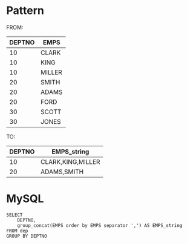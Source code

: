 # Pattern
FROM:

| DEPTNO | EMPS   |
|--------|--------|
| 10     | CLARK  |
| 10     | KING   |
| 10     | MILLER |
| 20     | SMITH  |
| 20     | ADAMS  |
| 20     | FORD   |
| 30     | SCOTT  |
| 30     | JONES  |

TO:

| DEPTNO | EMPS_string       |
|--------|-------------------|
| 10	   | CLARK,KING,MILLER |
| 20	   | ADAMS,SMITH       |

# MySQL
```
SELECT
    DEPTNO,
    group_concat(EMPS order by EMPS separator ',') AS EMPS_string
FROM dep
GROUP BY DEPTNO
```

